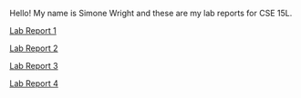 Hello! My name is Simone Wright and these are my lab reports for CSE 15L. 

[Lab Report 1](lab-report-1-week-0.html)

[Lab Report 2](lab-report-2-week-1.html)

[Lab Report 3](lab-report-3-week-3.html)

[Lab Report 4](lab-report-4-week-5.html)